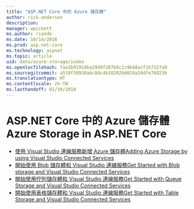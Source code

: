 ```yaml
---
title: "ASP.NET Core 中的 Azure 儲存體"
author: rick-anderson
description: 
manager: wpickett
ms.author: riande
ms.date: 10/14/2016
ms.prod: asp.net-core
ms.technology: aspnet
ms.topic: article
uid: data/azure-storage/index
ms.openlocfilehash: faa2b91914ba29d9f207b0c1c9b48acf1b7327a0
ms.sourcegitcommit: a510f38930abc84c4b302029d019a34dfe76823b
ms.translationtype: HT
ms.contentlocale: zh-TW
ms.lasthandoff: 01/30/2018
---
```

# <a name="azure-storage-in-aspnet-core"></a><span data-ttu-id="7a21c-102">ASP.NET Core 中的 Azure 儲存體</span><span class="sxs-lookup"><span data-stu-id="7a21c-102">Azure Storage in ASP.NET Core</span></span> 

* [<span data-ttu-id="7a21c-103">使用 Visual Studio 連線服務新增 Azure 儲存體</span><span class="sxs-lookup"><span data-stu-id="7a21c-103">Adding Azure Storage by using Visual Studio Connected Services</span></span>](https://azure.microsoft.com/documentation/articles/vs-azure-tools-connected-services-storage/)
* [<span data-ttu-id="7a21c-104">開始使用 Blob 儲存體和 Visual Studio 連線服務</span><span class="sxs-lookup"><span data-stu-id="7a21c-104">Get Started with Blob storage and Visual Studio Connected Services</span></span>](https://azure.microsoft.com/documentation/articles/vs-storage-aspnet5-getting-started-blobs/)
* [<span data-ttu-id="7a21c-105">開始使用佇列儲存體和 Visual Studio 連線服務</span><span class="sxs-lookup"><span data-stu-id="7a21c-105">Get Started with Queue Storage and Visual Studio Connected Services</span></span>](https://azure.microsoft.com/documentation/articles/vs-storage-aspnet5-getting-started-queues/)
* [<span data-ttu-id="7a21c-106">開始使用表格儲存體和 Visual Studio 連線服務</span><span class="sxs-lookup"><span data-stu-id="7a21c-106">Get Started with Table Storage and Visual Studio Connected Services</span></span>](https://azure.microsoft.com/documentation/articles/vs-storage-aspnet5-getting-started-tables/)
